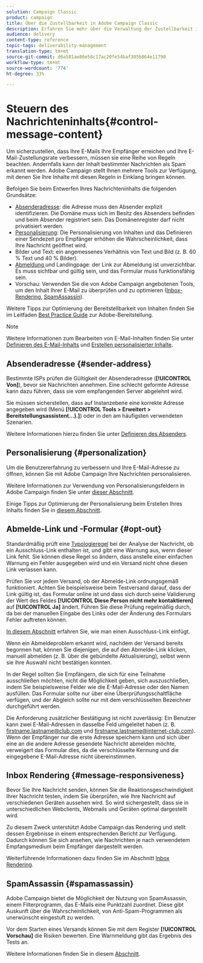 ```yaml
---
solution: Campaign Classic
product: campaign
title: Über die Zustellbarkeit in Adobe Campaign Classic
description: Erfahren Sie mehr über die Verwaltung der Zustellbarkeit in Adobe Campaign Classic.
audience: delivery
content-type: reference
topic-tags: deliverability-management
translation-type: tm+mt
source-git-commit: d6a581ae86e50c17ac20fe54baf305b864e11790
workflow-type: tm+mt
source-wordcount: '774'
ht-degree: 33%

---
```



# Steuern des Nachrichteninhalts{#control-message-content}

Um sicherzustellen, dass Ihre E-Mails Ihre Empfänger erreichen und Ihre E-Mail-Zustellungsrate verbessern, müssen sie eine Reihe von Regeln beachten. Andernfalls kann der Inhalt bestimmter Nachrichten als Spam erkannt werden. Adobe Campaign stellt Ihnen mehrere Tools zur Verfügung, mit denen Sie Ihre Inhalte mit diesen Regeln in Einklang bringen können.

Befolgen Sie beim Entwerfen Ihres Nachrichteninhalts die folgenden Grundsätze:

* [Absenderadresse](#sender-address): die Adresse muss den Absender explizit identifizieren. Die Domäne muss sich im Besitz des Absenders befinden und beim Absender registriert sein. Das Domänenregister darf nicht privatisiert werden.
* [Personalisierung](#personalization): Die Personalisierung von Inhalten und das Definieren einer Sendezeit pro Empfänger erhöhen die Wahrscheinlichkeit, dass Ihre Nachricht geöffnet wird.
* Bilder und Text: ein angemessenes Verhältnis von Text und Bild (z. B. 60 % Text und 40 % Bilder).
* [Abmeldung ](#opt-out) und Landingpage: der Link zur Abmeldung ist unverzichtbar. Es muss sichtbar und gültig sein, und das Formular muss funktionsfähig sein.
* Vorschau: Verwenden Sie die von Adobe Campaign angebotenen Tools, um den Inhalt Ihrer E-Mail zu überprüfen und zu optimieren ([Inbox-Rendering](#message-responsiveness), [SpamAssassin](#spamassassin)).

Weitere Tipps zur Optimierung der Bereitstellbarkeit von Inhalten finden Sie im Leitfaden [Best Practice Guide](https://experienceleague.adobe.com/docs/deliverability-learn/deliverability-best-practice-guide/content-best-practices-for-optimal-delivery.html) zur Adobe-Bereitstellung.

>[!NOTE]
>
>Weitere Informationen zum Bearbeiten von E-Mail-Inhalten finden Sie unter [Definieren des E-Mail-Inhalts](../../delivery/using/defining-the-email-content.md) und [Erstellen personalisierter Inhalte](../../delivery/using/design-and-personalize.md).

## Absenderadresse {#sender-address}

Bestimmte ISPs prüfen die Gültigkeit der Absenderadresse (**[!UICONTROL Von]**), bevor sie Nachrichten annehmen. Eine schlecht geformte Adresse kann dazu führen, dass sie vom empfangenden Server abgelehnt wird.

Sie müssen sicherstellen, dass auf Instanzebene eine korrekte Adresse angegeben wird (Menü **[!UICONTROL Tools > Erweitert > Bereitstellungsassistent...).]**) oder in den am häufigsten verwendeten Szenarien.

Weitere Informationen hierzu finden Sie unter [Definieren des Absenders](../../delivery/using/defining-the-email-content.md).

## Personalisierung     {#personalization}

Um die Benutzererfahrung zu verbessern und Ihre E-Mail-Adresse zu öffnen, können Sie mit Adobe Campaign Ihre Nachrichten personalisieren.

Weitere Informationen zur Verwendung von Personalisierungsfeldern in Adobe Campaign finden Sie unter [dieser Abschnitt](../../delivery/using/personalization-fields.md).

Einige Tipps zur Optimierung der Personalisierung beim Erstellen Ihres Inhalts finden Sie in [diesem Abschnitt](../../delivery/using/design-and-personalize.md#optimize-personalization).

## Abmelde-Link und -Formular {#opt-out}

Standardmäßig prüft eine [Typologieregel](../../delivery/using/steps-validating-the-delivery.md#validation-process-with-typologies) bei der Analyse der Nachricht, ob ein Ausschluss-Link enthalten ist, und gibt eine Warnung aus, wenn dieser Link fehlt. Sie können diese Regel so ändern, dass anstelle einer einfachen Warnung ein Fehler ausgegeben wird und ein Versand nicht ohne diesen Link verlassen kann.

Prüfen Sie vor jedem Versand, ob der Abmelde-Link ordnungsgemäß funktioniert. Achten Sie beispielsweise beim Testversand darauf, dass der Link gültig ist, das Formular online ist und dass sich durch seine Validierung der Wert des Feldes **[!UICONTROL Diese Person nicht mehr kontaktieren]** auf **[!UICONTROL Ja]** ändert. Führen Sie diese Prüfung regelmäßig durch, da bei der manuellen Eingabe des Links oder der Änderung des Formulars Fehler auftreten können.

[In diesem Abschnitt](../../delivery/using/personalization-blocks.md#personalization-blocks-example) erfahren Sie, wie man einen Ausschluss-Link einfügt.

Wenn ein Abmeldeproblem erkannt wird, nachdem der Versand bereits begonnen hat, können Sie diejenigen, die auf den Abmelde-Link klicken, manuell abmelden (z. B. über die gebündelte Aktualisierung), selbst wenn sie ihre Auswahl nicht bestätigen konnten.

In der Regel sollten Sie Empfängern, die sich für eine Teilnahme ausschließen möchten, nicht die Möglichkeit geben, sich auszuschließen, indem Sie beispielsweise Felder wie die E-Mail-Adresse oder den Namen ausfüllen. Das Formular sollte nur über eine Überprüfungsschaltfläche verfügen, und der Abgleich sollte nur mit dem verschlüsselten Bezeichner durchgeführt werden.

Die Anforderung zusätzlicher Bestätigung ist nicht zuverlässig: Ein Benutzer kann zwei E-Mail-Adressen in dasselbe Feld umgeleitet haben (z. B. firstname.lastname@club.com und firstname.lastname@internet-club.com). Wenn der Empfänger nur die erste Adresse speichern kann und sich über eine an die andere Adresse gesendete Nachricht abmelden möchte, verweigert das Formular dies, da die verschlüsselte Kennung und die eingegebene E-Mail-Adresse nicht übereinstimmen.

## Inbox Rendering {#message-responsiveness}

Bevor Sie Ihre Nachricht senden, können Sie die Reaktionsgeschwindigkeit Ihrer Nachricht testen, indem Sie überprüfen, wie Ihre Nachricht auf verschiedenen Geräten aussehen wird. So wird sichergestellt, dass sie in unterschiedlichen Webclients, Webmails und Geräten optimal dargestellt wird.

Zu diesem Zweck unterstützt Adobe Campaign das Rendering und stellt dessen Ergebnisse in einem entsprechenden Bericht zur Verfügung. Dadurch können Sie sich ansehen, wie Nachrichten je nach verwendetem Empfangsmedium beim Empfänger dargestellt werden.

Weiterführende Informationen dazu finden Sie im Abschnitt [Inbox Rendering](../../delivery/using/inbox-rendering.md).

## SpamAssassin {#spamassassin}

Adobe Campaign bietet die Möglichkeit der Nutzung von SpamAssassin, einem Filterprogramm, das E-Mails eine Punktzahl zuordnet. Diese gibt Auskunft über die Wahrscheinlichkeit, von Anti-Spam-Programmen als unerwünscht eingestuft zu werden.

Vor dem Starten eines Versands können Sie mit dem Register **[!UICONTROL Vorschau]** die Risiken bewerten. Eine Warnmeldung gibt das Ergebnis des Tests an.

Weitere Informationen finden Sie in diesem [Abschnitt](../../delivery/using/spamassassin.md).